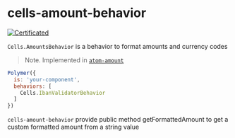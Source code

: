 cells-amount-behavior
=======================

[![Certificated](https://img.shields.io/badge/certificated-yes-brightgreen.svg)](http://bbva-files.s3.amazonaws.com/cells/bbva-catalog/index.html)

`Cells.AmountsBehavior` is a behavior to format amounts and currency codes

> Note. Implemented in [`atom-amount`](http://bbva-files.s3.amazonaws.com/cells/bbva-catalog/index.html?element=atom-amount)

```js
Polymer({
  is: 'your-component',
  behaviors: [
    Cells.IbanValidatorBehavior
  ]
})
```
`cells-amount-behavior` provide public method getFormattedAmount to get a custom formatted amount from a string value

